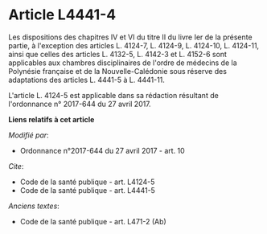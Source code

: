 # Article L4441-4

Les dispositions des chapitres IV et VI du titre II du livre Ier de la présente partie, à l'exception des articles L. 4124-7,
L. 4124-9, L. 4124-10, L. 4124-11, ainsi que celles des articles L. 4132-5, L. 4142-3 et L. 4152-6 sont applicables aux
chambres disciplinaires de l'ordre de médecins de la Polynésie française et de la Nouvelle-Calédonie sous réserve des
adaptations des articles L. 4441-5 à L. 4441-11. 

L'article L. 4124-5 est applicable dans sa rédaction résultant de l'ordonnance n° 2017-644 du 27 avril 2017.

**Liens relatifs à cet article**

_Modifié par_:

  - Ordonnance n°2017-644 du 27 avril 2017 - art. 10

_Cite_:

  - Code de la santé publique - art. L4124-5
  - Code de la santé publique - art. L4441-5

_Anciens textes_:

  - Code de la santé publique - art. L471-2 (Ab)
